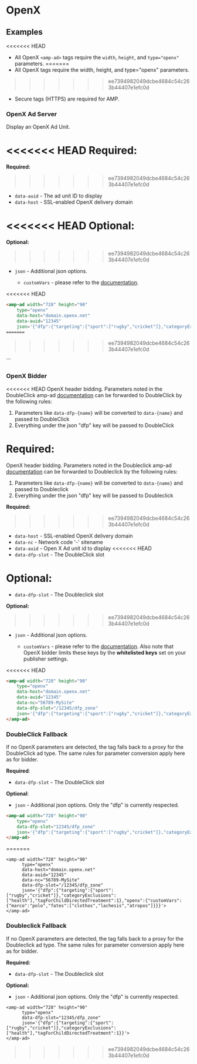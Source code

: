<!---
Copyright 2016 The AMP HTML Authors. All Rights Reserved.

Licensed under the Apache License, Version 2.0 (the "License");
you may not use this file except in compliance with the License.
You may obtain a copy of the License at

      http://www.apache.org/licenses/LICENSE-2.0

Unless required by applicable law or agreed to in writing, software
distributed under the License is distributed on an "AS-IS" BASIS,
WITHOUT WARRANTIES OR CONDITIONS OF ANY KIND, either express or implied.
See the License for the specific language governing permissions and
limitations under the License.
-->

# OpenX

## Examples

<<<<<<< HEAD
- All OpenX `<amp-ad>` tags require the `width`, `height`, and `type="openx"` parameters.
=======
- All OpenX <amp-ad> tags require the width, height, and type="openx" parameters.
>>>>>>> ee7394982049dcbe4684c54c263b44407e1efc0d
- Secure tags (HTTPS) are required for AMP.

### OpenX Ad Server

Display an OpenX Ad Unit.

<<<<<<< HEAD
**Required**:
=======
__Required:__
>>>>>>> ee7394982049dcbe4684c54c263b44407e1efc0d

- `data-auid` - The ad unit ID to display
- `data-host` - SSL-enabled OpenX delivery domain

<<<<<<< HEAD
**Optional**:
=======
__Optional:__
>>>>>>> ee7394982049dcbe4684c54c263b44407e1efc0d

- `json` - Additional json options.

  - `customVars` - please refer to the [documentation](https://docs.openx.com/Content/developers/ad_request_api/custom_variables_in_ad_calls.html).

<<<<<<< HEAD
```html
<amp-ad width="728" height="90"
    type="openx"
    data-host="domain.openx.net"
    data-auid="12345"
    json='{"dfp":{"targeting":{"sport":["rugby","cricket"]},"categoryExclusions":["health"],"tagForChildDirectedTreatment":1},"openx":{"customVars":{"marco":"polo","fates":["clothos","lachesis","atropos"]}}}'>
=======
```
<amp-ad width="728" height="90"
      type="openx"
      data-host="domain.openx.net"
      data-auid="12345"
      json='{"dfp":{"targeting":{"sport":["rugby","cricket"]},"categoryExclusions":["health"],"tagForChildDirectedTreatment":1},"openx":{"customVars":{"marco":"polo","fates":["clothos","lachesis","atropos"]}}}'>
>>>>>>> ee7394982049dcbe4684c54c263b44407e1efc0d
</amp-ad>
```

### OpenX Bidder

<<<<<<< HEAD
OpenX header bidding. Parameters noted in the DoubleClick amp-ad [documentation](https://github.com/ampproject/amphtml/blob/master/ads/google/doubleclick.md) can be forwarded to DoubleClick by the following rules:

1. Parameters like `data-dfp-{name}` will be converted to `data-{name}` and passed to DoubleClick
2. Everything under the json "dfp" key will be passed to DoubleClick

**Required**:
=======
OpenX header bidding. Parameters noted in the Doubleclick amp-ad [documentation](doubleclick.md) can be
forwarded to Doubleclick by the following rules:

1. Parameters like `data-dfp-{name}` will be converted to `data-{name}` and passed to Doubleclick
2. Everything under the json "dfp" key will be passed to Doubleclick

__Required:__
>>>>>>> ee7394982049dcbe4684c54c263b44407e1efc0d

- `data-host` - SSL-enabled OpenX delivery domain
- `data-nc` - Network code '-' sitename
- `data-auid` - Open X Ad unit id to display
<<<<<<< HEAD
- `data-dfp-slot` - The DoubleClick slot

**Optional**:
=======
- `data-dfp-slot` - The Doubleclick slot

__Optional:__
>>>>>>> ee7394982049dcbe4684c54c263b44407e1efc0d

- `json` - Additional json options.

  - `customVars` - please refer to the [documentation](https://docs.openx.com/Content/developers/ad_request_api/custom_variables_in_ad_calls.html).  Also note that OpenX bidder limits these keys by the __whitelisted keys__ set on your publisher settings.

<<<<<<< HEAD
```html
<amp-ad width="728" height="90"
    type="openx"
    data-host="domain.openx.net"
    data-auid="12345"
    data-nc="56789-MySite"
    data-dfp-slot="/12345/dfp_zone"
    json='{"dfp":{"targeting":{"sport":["rugby","cricket"]},"categoryExclusions":["health"],"tagForChildDirectedTreatment":1},"openx":{"customVars":{"marco":"polo","fates":["clothos","lachesis","atropos"]}}}'>
</amp-ad>
```

### DoubleClick Fallback

If no OpenX parameters are detected, the tag falls back to a proxy for the DoubleClick ad type. The same rules for
 parameter conversion apply here as for bidder.

 **Required**:

 - `data-dfp-slot` - The DoubleClick slot

**Optional**:

 - `json` - Additional json options. Only the "dfp" is currently respected.

```html
<amp-ad width="728" height="90"
    type="openx"
    data-dfp-slot="12345/dfp_zone"
    json='{"dfp":{"targeting":{"sport":["rugby","cricket"]},"categoryExclusions":["health"],"tagForChildDirectedTreatment":1}}'>
</amp-ad>
```
=======
```
<amp-ad width="728" height="90"
      type="openx"
      data-host="domain.openx.net"
      data-auid="12345"
      data-nc="56789-MySite"
      data-dfp-slot="/12345/dfp_zone"
      json='{"dfp":{"targeting":{"sport":["rugby","cricket"]},"categoryExclusions":["health"],"tagForChildDirectedTreatment":1},"openx":{"customVars":{"marco":"polo","fates":["clothos","lachesis","atropos"]}}}'>
</amp-ad>
```

### Doubleclick Fallback

If no OpenX parameters are detected, the tag falls back to a proxy for the Doubleclick ad type. The same rules for
 parameter conversion apply here as for bidder.

 __Required:__

 - `data-dfp-slot` - The Doubleclick slot

 __Optional:__

 - `json` - Additional json options. Only the "dfp" is currently respected.

```
<amp-ad width="728" height="90"
      type="openx"
      data-dfp-slot="12345/dfp_zone"
      json='{"dfp":{"targeting":{"sport":["rugby","cricket"]},"categoryExclusions":["health"],"tagForChildDirectedTreatment":1}}'>
</amp-ad>
```
>>>>>>> ee7394982049dcbe4684c54c263b44407e1efc0d
